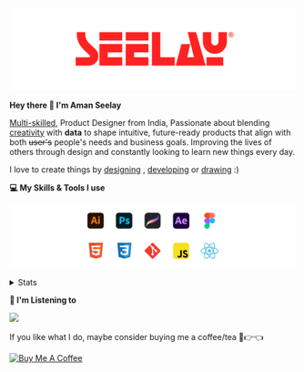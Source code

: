 [![banner](./images/seelay.svg)](https://www.seelay.in)

**Hey there 👋 I'm Aman Seelay**

[Multi-skilled](https://www.seelay.in/#skills), Product Designer from India, Passionate about blending [creativity](https://illustrations.seelay.in) with <b>data</b> to shape intuitive, future-ready products that align with both <s>user's</s> people's needs and business goals. Improving the lives of others through design and constantly looking to learn new things every day.

I love to create things by [designing](https://www.seelay.in/#work) , [developing](https://www.seelay.in/#projects) or [drawing](https://art.seelay.in) :)

**💻 My Skills & Tools I use**

[![banner](./images/skills&tools.svg)](https://www.seelay.in/about)

<details>
  <summary>Stats</summary>

---

<!--START_SECTION:waka-->
![Profile Views](http://img.shields.io/badge/Profile%20Views-2-blue)

**🐱 My GitHub Data** 

> 📦 820.2 kB Used in GitHub's Storage 
 > 
> 🏆 867 Contributions in the Year 2024
 > 
> 💼 Opted to Hire
 > 
> 📜 2 Public Repositories 
 > 
> 🔑 44 Private Repositories 
 > 
**I'm a Night 🦉** 

```text
🌞 Morning                342 commits         ███░░░░░░░░░░░░░░░░░░░░░░   12.71 % 
🌆 Daytime                463 commits         ████░░░░░░░░░░░░░░░░░░░░░   17.21 % 
🌃 Evening                852 commits         ████████░░░░░░░░░░░░░░░░░   31.67 % 
🌙 Night                  1033 commits        ██████████░░░░░░░░░░░░░░░   38.40 % 
```
📅 **I'm Most Productive on Thursday** 

```text
Monday                   342 commits         ███░░░░░░░░░░░░░░░░░░░░░░   12.71 % 
Tuesday                  432 commits         ████░░░░░░░░░░░░░░░░░░░░░   16.06 % 
Wednesday                307 commits         ███░░░░░░░░░░░░░░░░░░░░░░   11.41 % 
Thursday                 488 commits         █████░░░░░░░░░░░░░░░░░░░░   18.14 % 
Friday                   325 commits         ███░░░░░░░░░░░░░░░░░░░░░░   12.08 % 
Saturday                 337 commits         ███░░░░░░░░░░░░░░░░░░░░░░   12.53 % 
Sunday                   459 commits         ████░░░░░░░░░░░░░░░░░░░░░   17.06 % 
```


📊 **This Week I Spent My Time On** 

```text
🕑︎ Time Zone: Asia/Kolkata

💬 Programming Languages: 
Other                    5 hrs 12 mins       ███████████████████░░░░░░   77.67 % 
TypeScript               32 mins             ██░░░░░░░░░░░░░░░░░░░░░░░   08.11 % 
JSON                     29 mins             ██░░░░░░░░░░░░░░░░░░░░░░░   07.33 % 
Bash                     17 mins             █░░░░░░░░░░░░░░░░░░░░░░░░   04.26 % 
Git Config               3 mins              ░░░░░░░░░░░░░░░░░░░░░░░░░   00.87 % 

🔥 Editors: 
Chrome                   5 hrs 20 mins       ████████████████████░░░░░   79.83 % 
VS Code                  1 hr 14 mins        █████░░░░░░░░░░░░░░░░░░░░   18.52 % 
Edge                     6 mins              ░░░░░░░░░░░░░░░░░░░░░░░░░   01.65 % 

💻 Operating System: 
Windows                  6 hrs 41 mins       █████████████████████████   100.00 % 
```

**I Mostly Code in JavaScript** 

```text
JavaScript               28 repos            ███████████████░░░░░░░░░░   59.57 % 
TypeScript               12 repos            ██████░░░░░░░░░░░░░░░░░░░   25.53 % 
HTML                     4 repos             ██░░░░░░░░░░░░░░░░░░░░░░░   08.51 % 
Java                     3 repos             ██░░░░░░░░░░░░░░░░░░░░░░░   06.38 % 
```




 Last Updated on 19/12/2024 06:48:38 UTC
<!--END_SECTION:waka-->

---

 </details>

**🎵 I'm Listening to**

<object data="https://now-play.vercel.app/api/generate?uid=7a17a86e-d6b7-43b5-8d9c-1d6dae42a779" >

  <img src="https://now-play.vercel.app/api/generate?uid=7a17a86e-d6b7-43b5-8d9c-1d6dae42a779" />

</object>

If you like what I do, maybe consider buying me a coffee/tea 🥺👉👈

<a href="https://www.buymeacoffee.com/seelay" target="_blank"><img src="https://cdn.buymeacoffee.com/buttons/v2/default-red.png" alt="Buy Me A Coffee" width="150" ></a>
